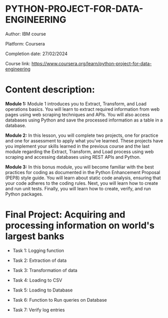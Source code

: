 # PYTHON-PROJECT-FOR-DATA-ENGINEERING

Author: IBM course

Platform: Coursera

Completion date: 27/02/2024

Course link: https://www.coursera.org/learn/python-project-for-data-engineering

# Content description:

  **Module 1:**
  Module 1 introduces you to Extract, Transform, and Load operations basics. You will learn to extract required information from web pages using web scraping techniques and APIs. You will also access databases using Python and save the processed information as a table in a database.
  
  **Module 2:**
  In this lesson, you will complete two projects, one for practice and one for assessment to apply what you’ve learned. These projects have you implement your skills learned in the previous course and the last module regarding the Extract, Transform, and Load process using web scraping and accessing databases using REST APIs and Python.
  
  **Module 3:**
  In this bonus module, you will become familiar with the best practices for coding as documented in the Python Enhancement Proposal (PEP8) style guide. You will learn about static code analysis, ensuring that your code adheres to the coding rules. Next, you will learn how to create and run unit tests. Finally, you will learn how to create, verify, and run Python packages.

 # Final Project: Acquiring and processing information on world's largest banks
 
  - Task 1: Logging function
    
  - Task 2: Extraction of data
    
  - Task 3: Transformation of data
    
  - Task 4: Loading to CSV
    
  - Task 5: Loading to Database
    
  - Task 6: Function to Run queries on Database
    
  - Task 7: Verify log entries

 
